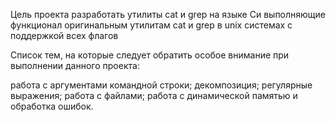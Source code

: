 Цель проекта разработать утилиты cat и grep на языке Си выполняющие функционал оригинальным утилитам cat и grep в unix системах c поддержкой всех флагов

Список тем, на которые следует обратить особое внимание при выполнении данного проекта:

работа с аргументами командной строки;
декомпозиция;
регулярные выражения;
работа с файлами;
работа с динамической памятью и обработка ошибок.
